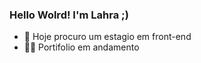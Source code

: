 ### Hello Wolrd! I'm Lahra ;)

- 🔭 Hoje procuro um estagio em front-end
- 👩‍💻 Portifolio em andamento 
